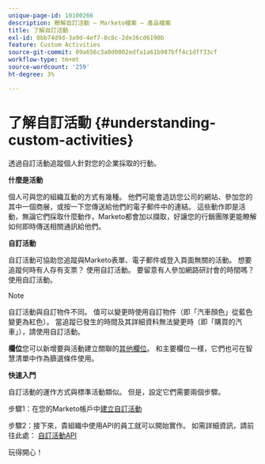 ```yaml
---
unique-page-id: 10100266
description: 瞭解自訂活動 — Marketo檔案 — 產品檔案
title: 了解自訂活動
exl-id: 0bb74d9d-3a9d-4ef7-8c8c-2de36cd6190b
feature: Custom Activities
source-git-commit: 09a656c3a0d0002edfa1a61b987bff4c1dff33cf
workflow-type: tm+mt
source-wordcount: '259'
ht-degree: 3%

---
```


# 了解自訂活動 {#understanding-custom-activities}

透過自訂活動追蹤個人針對您的企業採取的行動。

**什麼是活動**

個人可與您的組織互動的方式有幾種。 他們可能會造訪您公司的網站、參加您的其中一個商展，或按一下您傳送給他們的電子郵件中的連結。 這些動作即是活動，無論它們採取什麼動作，Marketo都會加以擷取，好讓您的行銷團隊更能瞭解如何即時傳送相關通訊給他們。

**自訂活動**

自訂活動可協助您追蹤與Marketo表單、電子郵件或登入頁面無關的活動。 想要追蹤何時有人存有支票？ 使用自訂活動。 要留意有人參加網路研討會的時間嗎？ 使用自訂活動。

>[!NOTE]
>
>自訂活動與自訂物件不同。 值可以變更時使用自訂物件（即「汽車顏色」從藍色變更為紅色）。 當追蹤已發生的時間及其詳細資料無法變更時（即「購買的汽車」），請使用自訂活動。

**欄位**&#x200B;您可以新增要與活動建立關聯的[其他欄位](/help/marketo/product-docs/administration/marketo-custom-activities/add-edit-delete-marketo-custom-activity-fields.md)。 和主要欄位一樣，它們也可在智慧清單中作為篩選條件使用。

**快速入門**

自訂活動的運作方式與標準活動類似。 但是，設定它們需要兩個步驟。

步驟1：在您的Marketo帳戶中[建立自訂活動](/help/marketo/product-docs/administration/marketo-custom-activities/create-a-custom-activity.md)

步驟2：接下來，貴組織中使用API的員工就可以開始實作。 如需詳細資訊，請前往此處： [自訂活動API](https://developer.adobe.com/marketo-apis/api/mapi/#tag/Activities/operation/addCustomActivityUsingPOST)

玩得開心！
